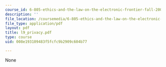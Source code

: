 ```yaml
---
course_id: 6-805-ethics-and-the-law-on-the-electronic-frontier-fall-2005
description: ''
file_location: /coursemedia/6-805-ethics-and-the-law-on-the-electronic-frontier-fall-2005/008e193109483f5fcfc9b2909c604b77_l9_privacy.pdf
file_type: application/pdf
layout: pdf
title: l9_privacy.pdf
type: course
uid: 008e193109483f5fcfc9b2909c604b77

---
```

None